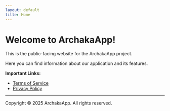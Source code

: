 ```yaml
---
layout: default
title: Home
---
```

# Welcome to ArchakaApp!

This is the public-facing website for the ArchakaApp project.

Here you can find information about our application and its features.

**Important Links:**

* [Terms of Service](terms-of-service.md)
* [Privacy Policy](privacy-policy.md)

---

Copyright © 2025 ArchakaApp. All rights reserved.
